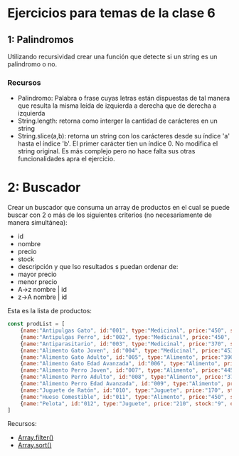 # Ejercicios para temas de la clase 6

## 1: Palindromos

Utilizando recursividad crear una función que detecte si un string es un palindromo o no.

### Recursos
* Palindromo: Palabra o frase cuyas letras están dispuestas de tal manera que resulta la misma leída de izquierda a derecha que de derecha a izquierda
* String.length: retorna como interger la cantidad de carácteres en un string
* String.slice(a,b): retorna un string con los carácteres desde su índice 'a' hasta el índice 'b'. El primer carácter tien un índice 0. No modifica el string original. Es más complejo pero no hace falta sus otras funcionalidades apra el ejercicio.

# 2: Buscador

Crear un buscador que consuma un array de productos en el cual se puede buscar con 2 o más de los siguientes criterios (no necesariamente de manera simultánea):
* id
* nombre
* precio
* stock
* descripción
y que lso resultados s puedan ordenar de:
* mayor precio
* menor precio
* A->z nombre | id
* z->A nombre | id

Esta es la lista de productos:
```js
const prodList = [
    {name:"Antipulgas Gato", id:"001", type:"Medicinal", price:"450", stock:"32", description:"Antipulgas felino Frontline Plus",},
    {name:"Antipulgas Perro", id:"002", type:"Medicinal", price:"450", stock:"28", description:"Antipulgas Canino Frontline Plus",},
    {name:"Antiparasitario", id:"003", type:"Medicinal", price:"370", stock:"15", description:"Antiparasitario interno Oral Paraqueños",},
    {name:"Alimento Gato Joven", id:"004", type:"Medicinal", price:"4530", stock:"18", description:"Alimento para gatos Kitten de Royal Canin",},
    {name:"Alimento Gato Adulto", id:"005", type:"Alimento", price:"3900", stock:"27", description:"Alimento para gatos adultos Royal Canin Active Life",},
    {name:"Alimento Gato Edad Avanzada", id:"006", type:"Alimento", price:"4620", stock:"15", description:"Alimento para gatos de edad avanzada Royal Canin Mature Consult Stage 1",},
    {name:"Alimento Perro Joven", id:"007", type:"Alimento", price:"4450", stock:"22", description:"Alimento para perros jóvenes de tamaño mediano Royal Canin Puppy Medium.",},
    {name:"Alimento Perro Adulto", id:"008", type:"Alimento", price:"3780", stock:"24", description:"Alimento para perros adultos de tamaño mediano Royal Canin Adult Medium.",},
    {name:"Alimento Perro Edad Avanzada", id:"009", type:"Alimento", price:"4370", stock:"11", description:"Alimento para perros de edad avanzada de tamaño mediano Royal Canin Adgeing",},
    {name:"Juguete de Ratón", id:"010", type:"Juguete", price:"170", stock:"10", description:"Un juguete de ratón de plastico y tela hipoalergénicos",},
    {name:"Hueso Comestible", id:"011", type:"Alimento", price:"450", stock:"7", description:"12(Doce) unidades de huesos comestibles de cuero para perros",},
    {name:"Pelota", id:"012", type:"Juguete", price:"210", stock:"9", description:"Pelota plástica hipoalergénica chillona de mascotas (díametro de 12 cm)",},
]
```

Recursos:
* [Array.filter()](https://developer.mozilla.org/es/docs/Web/JavaScript/Reference/Global_Objects/Array/filter)
* [Array.sort()](https://developer.mozilla.org/es/docs/Web/JavaScript/Reference/Global_Objects/Array/sort)